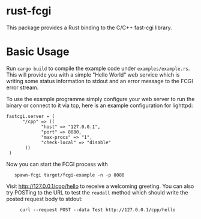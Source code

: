 rust-fcgi
=========

This package provides a Rust binding to the C/C++ fast-cgi library.


# Basic Usage
 
Run `cargo build` to compile the example code under `examples/example.rs`.
This will provide you with a simple "Hello World" web service which is writing
some status information to stdout and an error message to the FCGI error stream.

To use the example programme simply configure your web server to run the binary
or connect to it via tcp, here is an example configuration for lighttpd:
 
```
fastcgi.server = (
      "/cpp" => ((
             "host" => "127.0.0.1",
             "port" => 8080,
             "max-procs" => "1",
             "check-local" => "disable"
       ))
 )
```

Now you can start the FCGI process with
```
   spawn-fcgi target/fcgi-example -n -p 8080
```

Visit http://127.0.0.1/cpp/hello to receive a welcoming greeting. You can also
try POSTing to the URL to test the `readall` method which should write the posted
request body to stdout:
```
     curl --request POST --data Test http://127.0.0.1/cpp/hello
```
